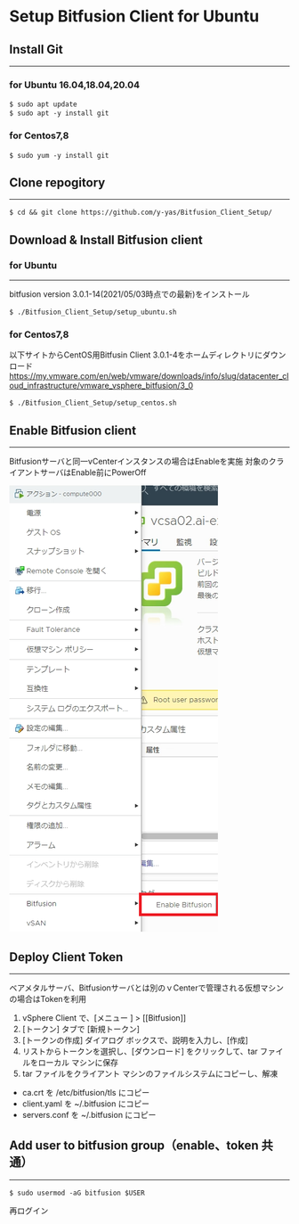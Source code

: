 # Setup Bitfusion Client for Ubuntu
## Install Git

---
### for Ubuntu 16.04,18.04,20.04
```
$ sudo apt update
$ sudo apt -y install git
```

### for Centos7,8
```
$ sudo yum -y install git
```

## Clone repogitory
---
```
$ cd && git clone https://github.com/y-yas/Bitfusion_Client_Setup/
```

## Download & Install Bitfusion client

### for Ubuntu
---
bitfusion version 3.0.1-14(2021/05/03時点での最新)をインストール
```
$ ./Bitfusion_Client_Setup/setup_ubuntu.sh
```

### for Centos7,8

以下サイトからCentOS用Bitfusin Client 3.0.1-4をホームディレクトリにダウンロード
https://my.vmware.com/en/web/vmware/downloads/info/slug/datacenter_cloud_infrastructure/vmware_vsphere_bitfusion/3_0


```
$ ./Bitfusion_Client_Setup/setup_centos.sh
```

## Enable Bitfusion client
---
Bitfusionサーバと同一vCenterインスタンスの場合はEnableを実施
対象のクライアントサーバはEnable前にPowerOff

![Enable_img](./images/enable.png)


## Deploy Client Token
---
ベアメタルサーバ、Bitfusionサーバとは別のｖCenterで管理される仮想マシンの場合はTokenを利用

1. vSphere Client で、[メニュー ] > [[Bitfusion]] 
2. [トークン] タブで [新規トークン] 
3. [トークンの作成] ダイアログ ボックスで、説明を入力し、[作成] 
4. リストからトークンを選択し、[ダウンロード] をクリックして、tar ファイルをローカル マシンに保存
5. tar ファイルをクライアント マシンのファイルシステムにコピーし、解凍

- ca.crt を /etc/bitfusion/tls にコピー
- client.yaml を ~/.bitfusion にコピー
- servers.conf を ~/.bitfusion にコピー

## Add user to bitfusion group（enable、token 共通）
---
```
$ sudo usermod -aG bitfusion $USER
```
再ログイン



